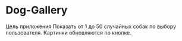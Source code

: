 # Dog-Gallery
Цель приложения  Показать от 1 до 50 случайных собак по выбору пользователя. Картинки обновляются по кнопке.
